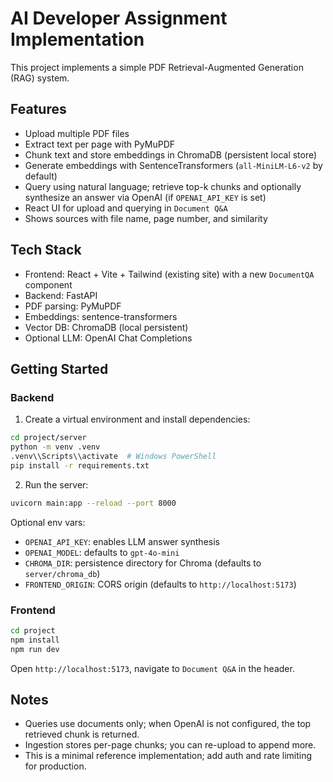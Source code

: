 # AI Developer Assignment Implementation

This project implements a simple PDF Retrieval-Augmented Generation (RAG) system.

## Features

- Upload multiple PDF files
- Extract text per page with PyMuPDF
- Chunk text and store embeddings in ChromaDB (persistent local store)
- Generate embeddings with SentenceTransformers (`all-MiniLM-L6-v2` by default)
- Query using natural language; retrieve top-k chunks and optionally synthesize an answer via OpenAI (if `OPENAI_API_KEY` is set)
- React UI for upload and querying in `Document Q&A`
- Shows sources with file name, page number, and similarity

## Tech Stack

- Frontend: React + Vite + Tailwind (existing site) with a new `DocumentQA` component
- Backend: FastAPI
- PDF parsing: PyMuPDF
- Embeddings: sentence-transformers
- Vector DB: ChromaDB (local persistent)
- Optional LLM: OpenAI Chat Completions

## Getting Started

### Backend

1. Create a virtual environment and install dependencies:

```bash
cd project/server
python -m venv .venv
.venv\\Scripts\\activate  # Windows PowerShell
pip install -r requirements.txt
```

2. Run the server:

```bash
uvicorn main:app --reload --port 8000
```

Optional env vars:

- `OPENAI_API_KEY`: enables LLM answer synthesis
- `OPENAI_MODEL`: defaults to `gpt-4o-mini`
- `CHROMA_DIR`: persistence directory for Chroma (defaults to `server/chroma_db`)
- `FRONTEND_ORIGIN`: CORS origin (defaults to `http://localhost:5173`)

### Frontend

```bash
cd project
npm install
npm run dev
```

Open `http://localhost:5173`, navigate to `Document Q&A` in the header.

## Notes

- Queries use documents only; when OpenAI is not configured, the top retrieved chunk is returned.
- Ingestion stores per-page chunks; you can re-upload to append more.
- This is a minimal reference implementation; add auth and rate limiting for production.

